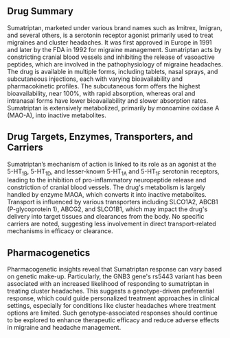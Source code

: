 ## Drug Summary
Sumatriptan, marketed under various brand names such as Imitrex, Imigran, and several others, is a serotonin receptor agonist primarily used to treat migraines and cluster headaches. It was first approved in Europe in 1991 and later by the FDA in 1992 for migraine management. Sumatriptan acts by constricting cranial blood vessels and inhibiting the release of vasoactive peptides, which are involved in the pathophysiology of migraine headaches. The drug is available in multiple forms, including tablets, nasal sprays, and subcutaneous injections, each with varying bioavailability and pharmacokinetic profiles. The subcutaneous form offers the highest bioavailability, near 100%, with rapid absorption, whereas oral and intranasal forms have lower bioavailability and slower absorption rates. Sumatriptan is extensively metabolized, primarily by monoamine oxidase A (MAO-A), into inactive metabolites.

## Drug Targets, Enzymes, Transporters, and Carriers
Sumatriptan’s mechanism of action is linked to its role as an agonist at the 5-HT<sub>1B</sub>, 5-HT<sub>1D</sub>, and lesser-known 5-HT<sub>1A</sub> and 5-HT<sub>1F</sub> serotonin receptors, leading to the inhibition of pro-inflammatory neuropeptide release and constriction of cranial blood vessels. The drug's metabolism is largely handled by enzyme MAOA, which converts it into inactive metabolites. Transport is influenced by various transporters including SLCO1A2, ABCB1 (P-glycoprotein 1), ABCG2, and SLCO1B1, which may impact the drug's delivery into target tissues and clearances from the body. No specific carriers are noted, suggesting less involvement in direct transport-related mechanisms in efficacy or clearance.

## Pharmacogenetics
Pharmacogenetic insights reveal that Sumatriptan response can vary based on genetic make-up. Particularly, the GNB3 gene's rs5443 variant has been associated with an increased likelihood of responding to sumatriptan in treating cluster headaches. This suggests a genotype-driven preferential response, which could guide personalized treatment approaches in clinical settings, especially for conditions like cluster headaches where treatment options are limited. Such genotype-associated responses should continue to be explored to enhance therapeutic efficacy and reduce adverse effects in migraine and headache management.